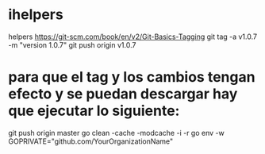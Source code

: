 # ihelpers
helpers
https://git-scm.com/book/en/v2/Git-Basics-Tagging
git tag -a v1.0.7 -m "version 1.0.7"
git push origin v1.0.7

# para que el tag y los cambios tengan efecto y se puedan descargar hay que ejecutar lo siguiente:
git push origin master
go clean -cache -modcache -i -r
go env -w GOPRIVATE="github.com/YourOrganizationName"